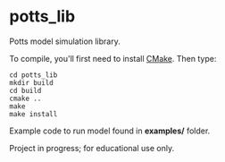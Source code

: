 # potts_lib
Potts model simulation library.

To compile, you'll first need to install [CMake](https://cmake.org). Then type:

    cd potts_lib
    mkdir build
    cd build
    cmake ..
    make
    make install

Example code to run model found in **examples/** folder.

Project in progress; for educational use only.
